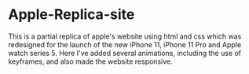 # Apple-Replica-site
This is a partial replica of apple's website using html and css which was redesigned for the launch of the new iPhone 11, iPhone 11 Pro and Apple watch series 5. 
Here I've added several animations, including the use of keyframes, and also made the website responsive.
